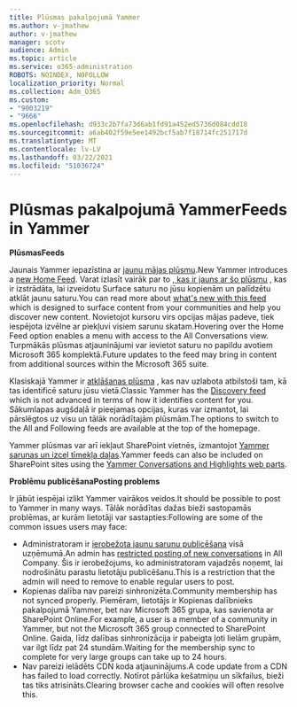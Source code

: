 ```yaml
---
title: Plūsmas pakalpojumā Yammer
ms.author: v-jmathew
author: v-jmathew
manager: scotv
audience: Admin
ms.topic: article
ms.service: o365-administration
ROBOTS: NOINDEX, NOFOLLOW
localization_priority: Normal
ms.collection: Adm_O365
ms.custom:
- "9003219"
- "9666"
ms.openlocfilehash: d933c2b7fa73d6ab1fd91a452ed5736d084cdd18
ms.sourcegitcommit: a6ab402f59e5ee1492bcf5ab7f18714fc251717d
ms.translationtype: MT
ms.contentlocale: lv-LV
ms.lasthandoff: 03/22/2021
ms.locfileid: "51036724"
---
```

# <a name="feeds-in-yammer"></a><span data-ttu-id="f50f1-102">Plūsmas pakalpojumā Yammer</span><span class="sxs-lookup"><span data-stu-id="f50f1-102">Feeds in Yammer</span></span>

<span data-ttu-id="f50f1-103">**Plūsmas**</span><span class="sxs-lookup"><span data-stu-id="f50f1-103">**Feeds**</span></span>

<span data-ttu-id="f50f1-104">Jaunais Yammer iepazīstina ar [jaunu mājas plūsmu](https://support.microsoft.com/office/what-s-in-the-yammer-home-feed-8fff52dd-5b38-468c-b963-fa4c6a4f9254).</span><span class="sxs-lookup"><span data-stu-id="f50f1-104">New Yammer introduces a [new Home Feed](https://support.microsoft.com/office/what-s-in-the-yammer-home-feed-8fff52dd-5b38-468c-b963-fa4c6a4f9254).</span></span> <span data-ttu-id="f50f1-105">Varat izlasīt vairāk par to [, kas ir jauns ar šo plūsmu](https://techcommunity.microsoft.com/t5/yammer-blog/yammer-discovery-what-is-in-my-feed/ba-p/1596230) , kas ir izstrādāta, lai izveidotu Surface saturu no jūsu kopienām un palīdzētu atklāt jaunu saturu.</span><span class="sxs-lookup"><span data-stu-id="f50f1-105">You can read more about [what's new with this feed](https://techcommunity.microsoft.com/t5/yammer-blog/yammer-discovery-what-is-in-my-feed/ba-p/1596230) which is designed to surface content from your communities and help you discover new content.</span></span> <span data-ttu-id="f50f1-106">Novietojot kursoru virs opcijas mājas padeve, tiek iespējota izvēlne ar piekļuvi visiem sarunu skatam.</span><span class="sxs-lookup"><span data-stu-id="f50f1-106">Hovering over the Home Feed option enables a menu with access to the All Conversations view.</span></span> <span data-ttu-id="f50f1-107">Turpmākās plūsmas atjauninājumi var ievietot saturu no papildu avotiem Microsoft 365 komplektā.</span><span class="sxs-lookup"><span data-stu-id="f50f1-107">Future updates to the feed may bring in content from additional sources within the Microsoft 365 suite.</span></span>

<span data-ttu-id="f50f1-108">Klasiskajā Yammer ir [atklāšanas plūsma](https://support.microsoft.com/office/what-s-in-the-yammer-discovery-feed-28ba9a79-2bde-4e7c-8420-db2296c3ca49) , kas nav uzlabota atbilstoši tam, kā tas identificē saturu jūsu vietā.</span><span class="sxs-lookup"><span data-stu-id="f50f1-108">Classic Yammer has the [Discovery feed](https://support.microsoft.com/office/what-s-in-the-yammer-discovery-feed-28ba9a79-2bde-4e7c-8420-db2296c3ca49) which is not advanced in terms of how it identifies content for you.</span></span> <span data-ttu-id="f50f1-109">Sākumlapas augšdaļā ir pieejamas opcijas, kuras var izmantot, lai pārslēgtos uz visu un tālāk norādītajām plūsmām.</span><span class="sxs-lookup"><span data-stu-id="f50f1-109">The options to switch to the All and Following feeds are available at the top of the homepage.</span></span>

<span data-ttu-id="f50f1-110">Yammer plūsmas var arī iekļaut SharePoint vietnēs, izmantojot [Yammer sarunas un izceļ tīmekļa daļas](https://support.microsoft.com/office/use-a-yammer-web-part-in-sharepoint-online-a53cfa0c-3d09-42c8-a286-1038a81c59da).</span><span class="sxs-lookup"><span data-stu-id="f50f1-110">Yammer feeds can also be included on SharePoint sites using the [Yammer Conversations and Highlights web parts](https://support.microsoft.com/office/use-a-yammer-web-part-in-sharepoint-online-a53cfa0c-3d09-42c8-a286-1038a81c59da).</span></span>

<span data-ttu-id="f50f1-111">**Problēmu publicēšana**</span><span class="sxs-lookup"><span data-stu-id="f50f1-111">**Posting problems**</span></span>

<span data-ttu-id="f50f1-112">Ir jābūt iespējai izlikt Yammer vairākos veidos.</span><span class="sxs-lookup"><span data-stu-id="f50f1-112">It should be possible to post to Yammer in many ways.</span></span> <span data-ttu-id="f50f1-113">Tālāk norādītas dažas bieži sastopamās problēmas, ar kurām lietotāji var sastapties:</span><span class="sxs-lookup"><span data-stu-id="f50f1-113">Following are some of the common issues users may face:</span></span>

- <span data-ttu-id="f50f1-114">Administratoram ir [ierobežota jaunu sarunu publicēšana](https://support.microsoft.com/office/restrict-all-company-posts-in-yammer-3219d2ae-db15-4c9f-9dd2-28559ae39a97) visā uzņēmumā.</span><span class="sxs-lookup"><span data-stu-id="f50f1-114">An admin has [restricted posting of new conversations](https://support.microsoft.com/office/restrict-all-company-posts-in-yammer-3219d2ae-db15-4c9f-9dd2-28559ae39a97) in All Company.</span></span> <span data-ttu-id="f50f1-115">Šis ir ierobežojums, ko administratoram vajadzēs noņemt, lai nodrošinātu parastu lietotāju publicēšanu.</span><span class="sxs-lookup"><span data-stu-id="f50f1-115">This is a restriction that the admin will need to remove to enable regular users to post.</span></span>
- <span data-ttu-id="f50f1-116">Kopienas dalība nav pareizi sinhronizēta.</span><span class="sxs-lookup"><span data-stu-id="f50f1-116">Community membership has not synced properly.</span></span> <span data-ttu-id="f50f1-117">Piemēram, lietotājs ir Kopienas dalībnieks pakalpojumā Yammer, bet nav Microsoft 365 grupa, kas savienota ar SharePoint Online.</span><span class="sxs-lookup"><span data-stu-id="f50f1-117">For example, a user is a member of a community in Yammer, but not the Microsoft 365 group connected to SharePoint Online.</span></span> <span data-ttu-id="f50f1-118">Gaida, līdz dalības sinhronizācija ir pabeigta ļoti lielām grupām, var ilgt līdz pat 24 stundām.</span><span class="sxs-lookup"><span data-stu-id="f50f1-118">Waiting for the membership sync to complete for very large groups can take up to 24 hours.</span></span>
- <span data-ttu-id="f50f1-119">Nav pareizi ielādēts CDN koda atjauninājums.</span><span class="sxs-lookup"><span data-stu-id="f50f1-119">A code update from a CDN has failed to load correctly.</span></span> <span data-ttu-id="f50f1-120">Notīrot pārlūka kešatmiņu un sīkfailus, bieži tas tiks atrisināts.</span><span class="sxs-lookup"><span data-stu-id="f50f1-120">Clearing browser cache and cookies will often resolve this.</span></span>
